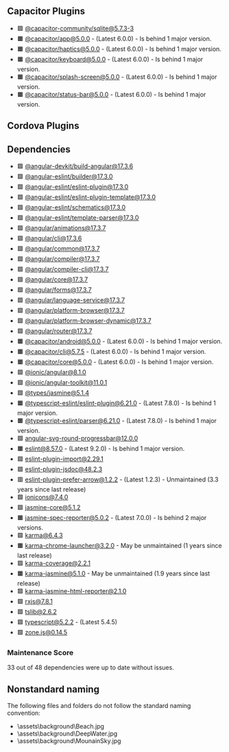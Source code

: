 ## Capacitor Plugins

- 🟩 [@capacitor-community/sqlite@5.7.3-3](https://github.com/capacitor-community/sqlite.git)
- 🟧 [@capacitor/app@5.0.0](https://github.com/ionic-team/capacitor-plugins.git) - (Latest 6.0.0) - Is behind 1 major version.
- 🟧 [@capacitor/haptics@5.0.0](https://github.com/ionic-team/capacitor-plugins.git) - (Latest 6.0.0) - Is behind 1 major version.
- 🟧 [@capacitor/keyboard@5.0.0](https://github.com/ionic-team/capacitor-plugins.git) - (Latest 6.0.0) - Is behind 1 major version.
- 🟧 [@capacitor/splash-screen@5.0.0](https://github.com/ionic-team/capacitor-plugins.git) - (Latest 6.0.0) - Is behind 1 major version.
- 🟧 [@capacitor/status-bar@5.0.0](https://github.com/ionic-team/capacitor-plugins.git) - (Latest 6.0.0) - Is behind 1 major version.
## Cordova Plugins

## Dependencies

- 🟩 [@angular-devkit/build-angular@17.3.6](https://github.com/angular/angular-cli.git)
- 🟩 [@angular-eslint/builder@17.3.0](https://github.com/angular-eslint/angular-eslint.git)
- 🟩 [@angular-eslint/eslint-plugin@17.3.0](https://github.com/angular-eslint/angular-eslint.git)
- 🟩 [@angular-eslint/eslint-plugin-template@17.3.0](https://github.com/angular-eslint/angular-eslint.git)
- 🟩 [@angular-eslint/schematics@17.3.0](https://github.com/angular-eslint/angular-eslint.git)
- 🟩 [@angular-eslint/template-parser@17.3.0](https://github.com/angular-eslint/angular-eslint.git)
- 🟩 [@angular/animations@17.3.7](https://github.com/angular/angular.git)
- 🟩 [@angular/cli@17.3.6](https://github.com/angular/angular-cli.git)
- 🟩 [@angular/common@17.3.7](https://github.com/angular/angular.git)
- 🟩 [@angular/compiler@17.3.7](https://github.com/angular/angular.git)
- 🟩 [@angular/compiler-cli@17.3.7](https://github.com/angular/angular.git)
- 🟩 [@angular/core@17.3.7](https://github.com/angular/angular.git)
- 🟩 [@angular/forms@17.3.7](https://github.com/angular/angular.git)
- 🟩 [@angular/language-service@17.3.7](https://github.com/angular/angular.git)
- 🟩 [@angular/platform-browser@17.3.7](https://github.com/angular/angular.git)
- 🟩 [@angular/platform-browser-dynamic@17.3.7](https://github.com/angular/angular.git)
- 🟩 [@angular/router@17.3.7](https://github.com/angular/angular.git)
- 🟧 [@capacitor/android@5.0.0](https://github.com/ionic-team/capacitor.git) - (Latest 6.0.0) - Is behind 1 major version.
- 🟧 [@capacitor/cli@5.7.5](https://github.com/ionic-team/capacitor.git) - (Latest 6.0.0) - Is behind 1 major version.
- 🟧 [@capacitor/core@5.0.0](https://github.com/ionic-team/capacitor.git) - (Latest 6.0.0) - Is behind 1 major version.
- 🟩 [@ionic/angular@8.1.0](https://github.com/ionic-team/ionic-framework.git)
- 🟩 [@ionic/angular-toolkit@11.0.1](https://github.com/ionic-team/angular-toolkit.git)
- 🟩 [@types/jasmine@5.1.4](https://github.com/DefinitelyTyped/DefinitelyTyped.git)
- 🟧 [@typescript-eslint/eslint-plugin@6.21.0](https://github.com/typescript-eslint/typescript-eslint.git) - (Latest 7.8.0) - Is behind 1 major version.
- 🟧 [@typescript-eslint/parser@6.21.0](https://github.com/typescript-eslint/typescript-eslint.git) - (Latest 7.8.0) - Is behind 1 major version.
- 🟩 [angular-svg-round-progressbar@12.0.0](https://github.com/crisbeto/angular-svg-round-progressbar.git)
- 🟧 [eslint@8.57.0](https://github.com/eslint/eslint.git) - (Latest 9.2.0) - Is behind 1 major version.
- 🟩 [eslint-plugin-import@2.29.1](https://github.com/import-js/eslint-plugin-import.git)
- 🟩 [eslint-plugin-jsdoc@48.2.3](https://github.com/gajus/eslint-plugin-jsdoc.git)
- 🟥 [eslint-plugin-prefer-arrow@1.2.2](https://github.com/TristonJ/eslint-plugin-prefer-arrow.git) - (Latest 1.2.3) - Unmaintained (3.3 years since last release)
- 🟩 [ionicons@7.4.0](https://github.com/ionic-team/ionicons.git)
- 🟩 [jasmine-core@5.1.2](https://github.com/jasmine/jasmine.git)
- 🟧 [jasmine-spec-reporter@5.0.2](https://github.com/bcaudan/jasmine-spec-reporter.git) - (Latest 7.0.0) - Is behind 2 major versions.
- 🟩 [karma@6.4.3](https://github.com/karma-runner/karma.git)
- 🟧 [karma-chrome-launcher@3.2.0](https://github.com/karma-runner/karma-chrome-launcher.git) - May be unmaintained (1 years since last release)
- 🟩 [karma-coverage@2.2.1](https://github.com/karma-runner/karma-coverage.git)
- 🟧 [karma-jasmine@5.1.0](https://github.com/karma-runner/karma-jasmine.git) - May be unmaintained (1.9 years since last release)
- 🟩 [karma-jasmine-html-reporter@2.1.0](https://github.com/dfederm/karma-jasmine-html-reporter.git)
- 🟩 [rxjs@7.8.1](https://github.com/reactivex/rxjs.git)
- 🟩 [tslib@2.6.2](https://github.com/Microsoft/tslib.git)
- 🟩 [typescript@5.2.2](https://github.com/Microsoft/TypeScript.git) - (Latest 5.4.5)
- 🟩 [zone.js@0.14.5](https://github.com/angular/angular.git)
### Maintenance Score
33 out of 48 dependencies were up to date without issues.



## Nonstandard naming
The following files and folders do not follow the standard naming convention:

- \assets\background\Beach.jpg
- \assets\background\DeepWater.jpg
- \assets\background\MounainSky.jpg
